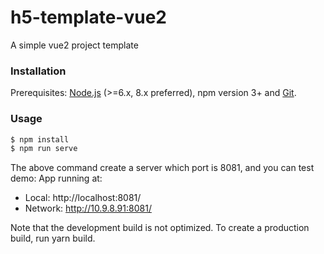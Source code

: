 # h5-template-vue2
A simple vue2 project template

### Installation

Prerequisites: [Node.js](https://nodejs.org/en/) (>=6.x, 8.x preferred), npm version 3+ and [Git](https://git-scm.com/).

### Usage

``` bash
$ npm install
$ npm run serve
```

The above command create a server which port is 8081, and you can test demo: 
App running at:
- Local:   http://localhost:8081/
- Network: http://10.9.8.91:8081/

Note that the development build is not optimized.
To create a production build, run yarn build.

